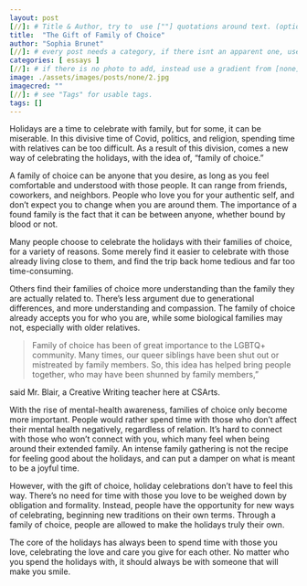 ```yaml
---
layout: post
[//]: # Title & Author, try to  use [""] quotations around text. (optional, just formality).
title:  "The Gift of Family of Choice"
author: "Sophia Brunet"
[//]: # every post needs a category, if there isnt an apparent one, use [misc].
categories: [ essays ]
[//]: # if there is no photo to add, instead use a gradient from [none] folder by picking a number from 1-10. (all gradients are .jpg)
image: ./assets/images/posts/none/2.jpg
imagecred: ""
[//]: # see "Tags" for usable tags.
tags: []
---
```

Holidays are a time to celebrate with family, but for some, it can be miserable. In this divisive time of Covid, politics, and religion, spending time with relatives can be too difficult. As a result of this division, comes a new way of celebrating the holidays, with the idea of, “family of choice.”

A family of choice can be anyone that you desire, as long as you feel comfortable and understood with those people. It can range from friends, coworkers, and neighbors. People who love you for your authentic self, and don’t expect you to change when you are around them. The importance of a found family is the fact that it can be between anyone, whether bound by blood or not. 

Many people choose to celebrate the holidays with their families of choice, for a variety of reasons. Some merely find it easier to celebrate with those already living close to them, and find the trip back home tedious and far too time-consuming. 

Others find their families of choice more understanding than the family they are actually related to. There’s less argument due to generational differences, and more understanding and compassion. The family of choice already accepts you for who you are, while some biological families may not, especially with older relatives.

> Family of choice has been of great importance to the LGBTQ+ community. Many times, our queer siblings have been shut out or mistreated by family members. So, this idea has helped bring people together, who may have been shunned by family members,” 

said Mr. Blair, a Creative Writing teacher here at CSArts.

With the rise of mental-health awareness, families of choice only become more important. People would rather spend time with those who don’t affect their mental health negatively, regardless of relation. It’s hard to connect with those who won’t connect with you, which many feel when being around their extended family. An intense family gathering is not the recipe for feeling good about the holidays, and can put a damper on what is meant to be a joyful time.

However, with the gift of choice, holiday celebrations don’t have to feel this way. There’s no need for time with those you love to be weighed down by obligation and formality. Instead, people have the opportunity for new ways of celebrating, beginning new traditions on their own terms. Through a family of choice, people are allowed to make the holidays truly their own. 

The core of the holidays has always been to spend time with those you love, celebrating the love and care you give for each other. No matter who you spend the holidays with, it should always be with someone that will make you smile. 